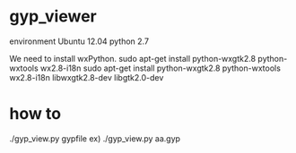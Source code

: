 gyp_viewer
==========
environment
Ubuntu 12.04
python 2.7

We need to install wxPython.
sudo apt-get install python-wxgtk2.8 python-wxtools wx2.8-i18n
sudo apt-get install python-wxgtk2.8 python-wxtools wx2.8-i18n libwxgtk2.8-dev libgtk2.0-dev


how to
======
./gyp_view.py gypfile
ex) ./gyp_view.py aa.gyp

 

